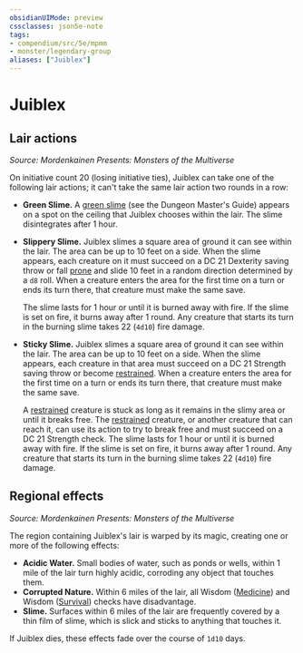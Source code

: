 ```yaml
---
obsidianUIMode: preview
cssclasses: json5e-note
tags:
- compendium/src/5e/mpmm
- monster/legendary-group
aliases: ["Juiblex"]
---
```

# Juiblex

## Lair actions
_Source: Mordenkainen Presents: Monsters of the Multiverse_

On initiative count 20 (losing initiative ties), Juiblex can take one of the following lair actions; it can't take the same lair action two rounds in a row:

- **Green Slime.** A [green slime](green-slime.md) (see the Dungeon Master's Guide) appears on a spot on the ceiling that Juiblex chooses within the lair. The slime disintegrates after 1 hour.  
- **Slippery Slime.** Juiblex slimes a square area of ground it can see within the lair. The area can be up to 10 feet on a side. When the slime appears, each creature on it must succeed on a DC 21 Dexterity saving throw or fall [prone](conditions.md#prone) and slide 10 feet in a random direction determined by a `d8` roll. When a creature enters the area for the first time on a turn or ends its turn there, that creature must make the same save.  

    The slime lasts for 1 hour or until it is burned away with fire. If the slime is set on fire, it burns away after 1 round. Any creature that starts its turn in the burning slime takes 22 (`4d10`) fire damage.  
- **Sticky Slime.** Juiblex slimes a square area of ground it can see within the lair. The area can be up to 10 feet on a side. When the slime appears, each creature in that area must succeed on a DC 21 Strength saving throw or become [restrained](conditions.md#restrained). When a creature enters the area for the first time on a turn or ends its turn there, that creature must make the same save.  

    A [restrained](conditions.md#restrained) creature is stuck as long as it remains in the slimy area or until it breaks free. The [restrained](conditions.md#restrained) creature, or another creature that can reach it, can use its action to try to break free and must succeed on a DC 21 Strength check. The slime lasts for 1 hour or until it is burned away with fire. If the slime is set on fire, it burns away after 1 round. Any creature that starts its turn in the burning slime takes 22 (`4d10`) fire damage.  

## Regional effects
_Source: Mordenkainen Presents: Monsters of the Multiverse_

The region containing Juiblex's lair is warped by its magic, creating one or more of the following effects:

- **Acidic Water.** Small bodies of water, such as ponds or wells, within 1 mile of the lair turn highly acidic, corroding any object that touches them.  
- **Corrupted Nature.** Within 6 miles of the lair, all Wisdom ([Medicine](content/3-Mechanics/CLI/rules/skills.md#Medicine)) and Wisdom ([Survival](content/3-Mechanics/CLI/rules/skills.md#Survival)) checks have disadvantage.  
- **Slime.** Surfaces within 6 miles of the lair are frequently covered by a thin film of slime, which is slick and sticks to anything that touches it.  

If Juiblex dies, these effects fade over the course of `1d10` days.
